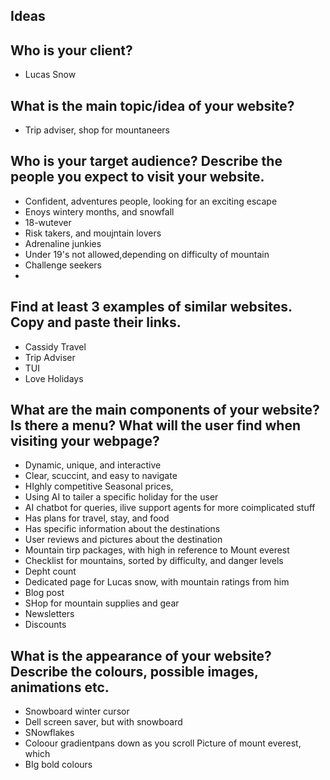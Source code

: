 ## Ideas

## Who is your client?
- Lucas Snow

## What is the main topic/idea of your website?
- Trip adviser, shop for mountaneers


## Who is your target audience? Describe the people you expect to visit your website.
- Confident, adventures people, looking for an exciting escape
- Enoys wintery months, and snowfall
- 18-wutever
- Risk takers, and moujntain lovers
- Adrenaline junkies
- Under 19's not allowed,depending on difficulty of mountain
- Challenge seekers
- 

## Find at least 3 examples of similar websites. Copy and paste their links.
- Cassidy Travel
- Trip Adviser
- TUI
- Love Holidays

## What are the main components of your website? Is there a menu? What will the user find when visiting your webpage?
- Dynamic, unique, and interactive
- Clear, scuccint, and easy to navigate
- HIghly competitive Seasonal prices, 
- Using AI to tailer a specific holiday for the user
- AI chatbot for queries, ilive support agents for more coimplicated stuff
- Has plans for travel, stay, and food
- Has specific information about the destinations
- User reviews and pictures about the destination
- Mountain tirp packages, with high in reference to Mount everest
- Checklist for mountains, sorted by difficulty, and danger levels
- Depht count
- Dedicated page for Lucas snow, with mountain ratings from him
- Blog post
- SHop for mountain supplies and gear
- Newsletters
- Discounts

## What is the appearance of your website? Describe the colours, possible images, animations etc.
- Snowboard winter cursor
- Dell screen saver, but with snowboard
- SNowflakes
- Coloour gradientpans down as you scroll
  Picture of mount everest, which 
- BIg bold colours
